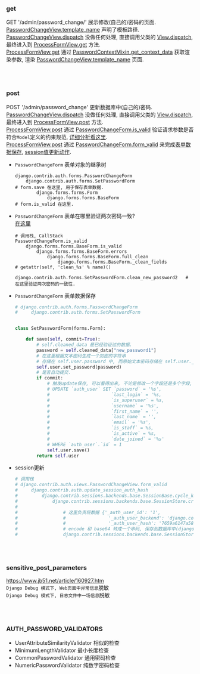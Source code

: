 
&nbsp;   
### get
GET '/admin/password_change/' 展示修改(自己的)密码的页面.   
[PasswordChangeView.template_name](../../../src/Django-3.0.8/django/contrib/auth/views.py#L345) 声明了模板路径.      
[PasswordChangeView.dispatch](../../../src/Django-3.0.8/django/contrib/auth/views.py#L351) 没做任何处理, 
直接调用父类的 [View.dispatch](../../../src/Django-3.0.8/django/views/generic/base.py#L96), 
最终进入到 [ProcessFormView.get](../../../src/Django-3.0.8/django/views/generic/edit.py#L131) 方法.  
[ProcessFormView.get](../../../src/Django-3.0.8/django/views/generic/edit.py#L131) 
通过 [PasswordContextMixin.get_context_data](../../../src/Django-3.0.8/django/contrib/auth/views.py#L208) 获取渲染参数, 
渲染 [PasswordChangeView.template_name](../../../src/Django-3.0.8/django/contrib/auth/views.py#L345) 页面.  


&nbsp;   
&nbsp;   
### post
POST '/admin/password_change' 更新数据库中(自己的)密码.   
[PasswordChangeView.dispatch](../../../src/Django-3.0.8/django/contrib/auth/views.py#L351) 
没做任何处理, 直接调用父类的 [View.dispatch](../../../src/Django-3.0.8/django/views/generic/base.py#L63), 
最终进入到 [ProcessFormView.post](../../../src/Django-3.0.8/django/views/generic/edit.py#L135) 方法.  
[ProcessFormView.post](../../../src/Django-3.0.8/django/views/generic/edit.py#L135) 
通过 [PasswordChangeForm.is_valid](../../../src/Django-3.0.8/django/forms/forms.py#L179) 验证请求参数是否符合`Model`定义的约束规范, [详细分析看这里](./login.md#POST).  
[ProcessFormView.post](../../../src/Django-3.0.8/django/views/generic/edit.py#L135) 
通过 [PasswordChangeForm.form_valid](../../../src/Django-3.0.8/django/contrib/auth/views.py#L359) 来完成[表单数据保存](../../../src/Django-3.0.8/django/contrib/auth/views.py#L360), [session值更新动作](../../../src/Django-3.0.8/django/contrib/auth/views.py#L363).  

- `PasswordChangeForm` 表单对象的继承树
  ```shell
  django.contrib.auth.forms.PasswordChangeForm
      django.contrib.auth.forms.SetPasswordForm                       # form.save 在这里, 用于保存表单数据.               
          django.forms.forms.Form
              django.forms.forms.BaseForm                             # form.is_valid 在这里.
  ```  

- `PasswordChangeForm` 表单在哪里验证两次密码一致?  
  [在这里](../../../src/Django-3.0.8/django/contrib/auth/forms.py#L361) 
  ``` shell 
  # 调用栈, CallStack
  PasswordChangeForm.is_valid
      django.forms.forms.BaseForm.is_valid
          django.forms.forms.BaseForm.errors
              django.forms.forms.BaseForm.full_clean
                  django.forms.forms.BaseForm._clean_fields                           # getattr(self, 'clean_%s' % name)()
                      django.contrib.auth.forms.SetPasswordForm.clean_new_password2   # 在这里验证两次密码的一致性.
  ```

- `PasswordChangeForm` 表单数据保存
  ```python
  # django.contrib.auth.forms.PasswordChangeForm
  #     django.contrib.auth.forms.SetPasswordForm                     # save() 更新密码保存的代码在这里.
  
  
  class SetPasswordForm(forms.Form):
  
      def save(self, commit=True):
          # self.cleaned_data 是已经验证过的数据.
          password = self.cleaned_data["new_password1"]
          # 在这里根据文本密码生成一个加密的字符串
          # 存储在 self.user.password 中, 而原始文本密码存储在 self.user._password 中.
          self.user.set_password(password)
          # 是否自动提交.
          if commit:
              # 触发update保存, 可以看得出来, 不论是修改一个字段还是多个字段, 都是争取整行更新.
              # UPDATE `auth_user` SET `password` = '%s',
              #                       `last_login` = '%s,
              #                       `is_superuser` = %s,
              #                       `username` = '%s',
              #                       `first_name` = '',
              #                       `last_name` = '',
              #                       `email` = '%s',
              #                       `is_staff` = %s,
              #                       `is_active` = %s,
              #                       `date_joined` = '%s'
              # WHERE `auth_user`.`id` = 1
              self.user.save()
          return self.user
  ```

- session更新  
  ```python
  # 调用栈
  # django.contrib.auth.views.PasswordChangeView.form_valid
  #     django.contrib.auth.update_session_auth_hash
  #         django.contrib.sessions.backends.base.SessionBase.cycle_key       
  #             django.contrib.sessions.backends.base.SessionStore.create
  # 
  #                 # 这里负责将数据 {'_auth_user_id': '1', 
  #                 #                '_auth_user_backend': 'django.contrib.auth.backends.ModelBackend', 
  #                 #                '_auth_user_hash': '7659a6147a58029837dedac9def9760840a4da8c'}
  #                 # encode 和 base64 转成一个串码, 保存到数据库中(django_session表的session_data字段)
  #                 django.contrib.sessions.backends.base.SessionStore.save
  ```


&nbsp;  
&nbsp;  
### sensitive_post_parameters
https://www.jb51.net/article/160927.htm  
`Django Debug 模式下, Web页面中异常信息`脱敏  
`Django Debug 模式下, 日志文件中一场信息`脱敏  


&nbsp;  
&nbsp;   
### AUTH_PASSWORD_VALIDATORS
- UserAttributeSimilarityValidator 相似的检查
- MinimumLengthValidator 最小长度检查
- CommonPasswordValidator 通用密码检查
- NumericPasswordValidator 纯数字密码检查
